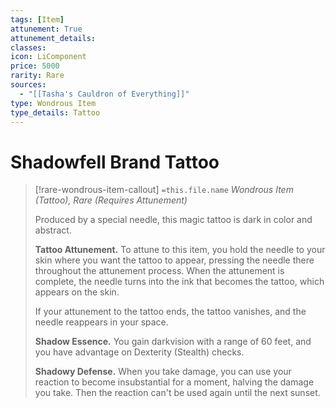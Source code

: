 ```yaml
---
tags: [Item]
attunement: True
attunement_details: 
classes: 
icon: LiComponent
price: 5000
rarity: Rare
sources:
  - "[[Tasha's Cauldron of Everything]]"
type: Wondrous Item
type_details: Tattoo
---
```

# Shadowfell Brand Tattoo
>[!rare-wondrous-item-callout] `=this.file.name`
>*Wondrous Item (Tattoo), Rare (Requires Attunement)*
>
>Produced by a special needle, this magic tattoo is dark in color and abstract.
>
>**Tattoo Attunement.** To attune to this item, you hold the needle to your skin where you want the tattoo to appear, pressing the needle there throughout the attunement process. When the attunement is complete, the needle turns into the ink that becomes the tattoo, which appears on the skin.
>
>If your attunement to the tattoo ends, the tattoo vanishes, and the needle reappears in your space.
>
>**Shadow Essence.** You gain darkvision with a range of 60 feet, and you have advantage on Dexterity (Stealth) checks.
>
>**Shadowy Defense.** When you take damage, you can use your reaction to become insubstantial for a moment, halving the damage you take. Then the reaction can't be used again until the next sunset.
>
>
